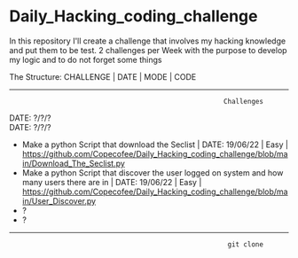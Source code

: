 # Daily_Hacking_coding_challenge
In this repository I'll create a challenge that involves my hacking knowledge and put them to be test. 2 challenges per Week with the purpose to develop my logic and to do not forget some things 

The Structure:
              CHALLENGE | DATE | MODE | CODE
              
              
              
              
              
              
              
---------------------------------------------------------------------------------------------------------------------------------------------------------
                                                          Challenges
                                                               
 
 
 
 DATE: ?/?/?   
 DATE: ?/?/?
               
- Make a python Script that download the Seclist | DATE: 19/06/22 | Easy | https://github.com/Copecofee/Daily_Hacking_coding_challenge/blob/main/Download_The_Seclist.py
- Make a python Script that discover the user logged on system and how many users there are in | DATE: 19/06/22 | Easy | https://github.com/Copecofee/Daily_Hacking_coding_challenge/blob/main/User_Discover.py 
- ?
- ?



---------------------------------------------------------------------------------------------------------------------------------------------------------
                                                           git clone
